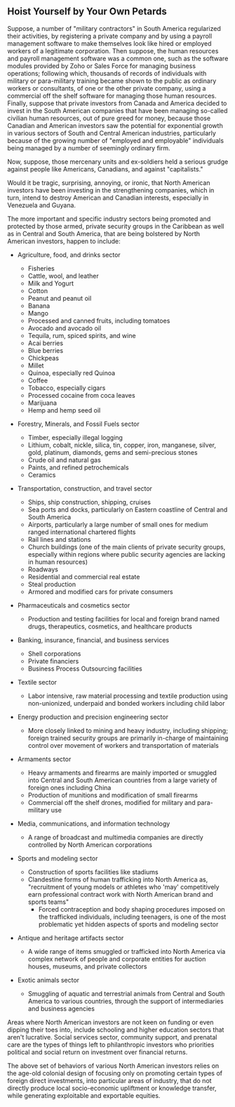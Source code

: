 ## Hoist Yourself by Your Own Petards

Suppose, a number of "military contractors" in South America regularized their activities, by registering a private company and by using a payroll management software to make themselves look like hired or employed workers of a legitimate corporation. Then suppose, the human resources and payroll management software was a common one, such as the software modules provided by Zoho or Sales Force for managing business operations; following which, thousands of records of individuals with military or para-military training became shown to the public as ordinary workers or consultants, of one or the other private company, using a commercial off the shelf software for managing those human resources. Finally, suppose that private investors from Canada and America decided to invest in the South American companies that have been managing so-called civilian human resources, out of pure greed for money, because those Canadian and American investors saw the potential for exponential growth in various sectors of South and Central American industries, particularly because of the growing number of "employed and employable" individuals being managed by a number of seemingly ordinary firm. 

Now, suppose, those mercenary units and ex-soldiers held a serious grudge against people like Americans, Canadians, and  against "capitalists." 

Would it be tragic, surprising, annoying, or ironic, that North American investors have been investing in the strengthening companies, which in turn, intend to destroy American and Canadian interests, especially in Venezuela and Guyana.    

The more important and specific industry sectors being promoted and protected by those armed, private security groups in the Caribbean as well as in Central and South America, that are being bolstered by North American investors, happen to include: 

- Agriculture, food, and drinks sector 
  - Fisheries 
  - Cattle, wool, and leather 
  - Milk and Yogurt 
  - Cotton 
  - Peanut and peanut oil 
  - Banana 
  - Mango 
  - Processed and canned fruits, including tomatoes 
  - Avocado and avocado oil 
  - Tequila, rum, spiced spirits, and wine 
  - Acai berries 
  - Blue berries 
  - Chickpeas 
  - Millet 
  - Quinoa, especially red Quinoa 
  - Coffee 
  - Tobacco, especially cigars 
  - Processed cocaine from coca leaves 
  - Marijuana 
  - Hemp and hemp seed oil
  
- Forestry, Minerals, and Fossil Fuels sector 
  - Timber, especially illegal logging 
  - Lithium, cobalt, nickle, silica, tin, copper, iron, manganese, silver, gold, platinum, diamonds, gems and semi-precious stones 
  - Crude oil and natural gas 
  - Paints, and refined petrochemicals 
  - Ceramics
  
- Transportation, construction, and travel sector 
  - Ships, ship construction, shipping, cruises 
  - Sea ports and docks, particularly on Eastern coastline of Central and South America 
  - Airports, particularly a large number of small ones for medium ranged international chartered flights 
  - Rail lines and stations 
  - Church buildings (one of the main clients of private security groups, especially within regions where public security agencies are lacking in human resources) 
  - Roadways 
  - Residential and commercial real estate 
  - Steal production 
  - Armored and modified cars for private consumers 
  
- Pharmaceuticals and cosmetics sector
  - Production and testing facilities for local and foreign brand named drugs, therapeutics, cosmetics, and healthcare products 
  
- Banking, insurance, financial, and business services 
  - Shell corporations 
  - Private financiers 
  - Business Process Outsourcing facilities 

- Textile sector 
  - Labor intensive, raw material processing and textile production using non-unionized, underpaid and bonded workers including child labor 
  
- Energy production and precision engineering sector 
  - More closely linked to mining and heavy industry, including shipping; foreign trained security groups are primarily in-charge of maintaining control over movement of workers and transportation of materials 
  
- Armaments sector 
  - Heavy armaments and firearms are mainly imported or smuggled into Central and South American countries from a large variety of foreign ones including China 
  - Production of munitions and modification of small firearms 
  - Commercial off the shelf drones, modified for military and para-military use 
  
- Media, communications, and information technology 
  - A range of broadcast and multimedia companies are directly controlled by North American corporations 
  
- Sports and modeling sector
  - Construction of sports facilities like stadiums 
  - Clandestine forms of human trafficking into North America as, "recruitment of young models or athletes who 'may' competitively earn professional contract work with North American brand and sports teams" 
    - Forced contraception and body shaping procedures imposed on the trafficked individuals, including teenagers, is one of the most problematic yet hidden aspects of sports and modeling sector
  
- Antique and heritage artifacts sector
  - A wide range of items smuggled or trafficked into North America via complex network of people and corporate entities for auction houses, museums, and private collectors 
  
- Exotic animals sector 
  - Smuggling of aquatic and terrestrial animals from Central and South America to various countries, through the support of intermediaries and business agencies 
  
Areas where North American investors are not keen on funding or even dipping their toes into, include schooling and higher education sectors that aren't lucrative. Social services sector, community support, and prenatal care are the types of things left to philanthropic investors who priorities political and social return on investment over financial returns. 

The above set of behaviors of various North American investors relies on the age-old colonial design of focusing only on promoting certain types of foreign direct investments, into particular areas of industry, that do not directly produce local socio-economic upliftment or knowledge transfer, while generating exploitable and exportable equities. 